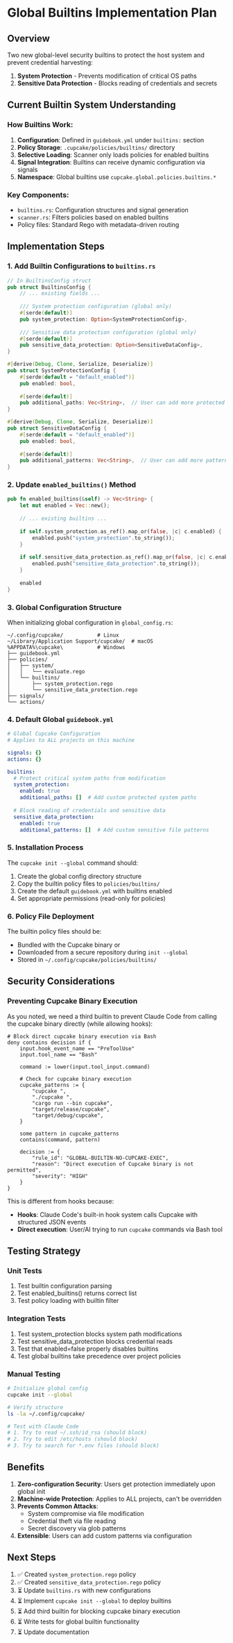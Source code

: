 # Global Builtins Implementation Plan

## Overview
Two new global-level security builtins to protect the host system and prevent credential harvesting:
1. **System Protection** - Prevents modification of critical OS paths
2. **Sensitive Data Protection** - Blocks reading of credentials and secrets

## Current Builtin System Understanding

### How Builtins Work:
1. **Configuration**: Defined in `guidebook.yml` under `builtins:` section
2. **Policy Storage**: `.cupcake/policies/builtins/` directory  
3. **Selective Loading**: Scanner only loads policies for enabled builtins
4. **Signal Integration**: Builtins can receive dynamic configuration via signals
5. **Namespace**: Global builtins use `cupcake.global.policies.builtins.*`

### Key Components:
- `builtins.rs`: Configuration structures and signal generation
- `scanner.rs`: Filters policies based on enabled builtins
- Policy files: Standard Rego with metadata-driven routing

## Implementation Steps

### 1. Add Builtin Configurations to `builtins.rs`

```rust
// In BuiltinsConfig struct
pub struct BuiltinsConfig {
    // ... existing fields ...
    
    /// System protection configuration (global only)
    #[serde(default)]
    pub system_protection: Option<SystemProtectionConfig>,
    
    /// Sensitive data protection configuration (global only)
    #[serde(default)]
    pub sensitive_data_protection: Option<SensitiveDataConfig>,
}

#[derive(Debug, Clone, Serialize, Deserialize)]
pub struct SystemProtectionConfig {
    #[serde(default = "default_enabled")]
    pub enabled: bool,
    
    #[serde(default)]
    pub additional_paths: Vec<String>,  // User can add more protected paths
}

#[derive(Debug, Clone, Serialize, Deserialize)]
pub struct SensitiveDataConfig {
    #[serde(default = "default_enabled")]
    pub enabled: bool,
    
    #[serde(default)]
    pub additional_patterns: Vec<String>,  // User can add more patterns
}
```

### 2. Update `enabled_builtins()` Method

```rust
pub fn enabled_builtins(&self) -> Vec<String> {
    let mut enabled = Vec::new();
    
    // ... existing builtins ...
    
    if self.system_protection.as_ref().map_or(false, |c| c.enabled) {
        enabled.push("system_protection".to_string());
    }
    
    if self.sensitive_data_protection.as_ref().map_or(false, |c| c.enabled) {
        enabled.push("sensitive_data_protection".to_string());
    }
    
    enabled
}
```

### 3. Global Configuration Structure

When initializing global configuration in `global_config.rs`:

```
~/.config/cupcake/           # Linux
~/Library/Application Support/cupcake/  # macOS
%APPDATA%\cupcake\           # Windows
├── guidebook.yml
├── policies/
│   ├── system/
│   │   └── evaluate.rego
│   └── builtins/
│       ├── system_protection.rego
│       └── sensitive_data_protection.rego
├── signals/
└── actions/
```

### 4. Default Global `guidebook.yml`

```yaml
# Global Cupcake Configuration
# Applies to ALL projects on this machine

signals: {}
actions: {}

builtins:
  # Protect critical system paths from modification
  system_protection:
    enabled: true
    additional_paths: []  # Add custom protected system paths
  
  # Block reading of credentials and sensitive data
  sensitive_data_protection:
    enabled: true
    additional_patterns: []  # Add custom sensitive file patterns
```

### 5. Installation Process

The `cupcake init --global` command should:

1. Create the global config directory structure
2. Copy the builtin policy files to `policies/builtins/`
3. Create the default `guidebook.yml` with builtins enabled
4. Set appropriate permissions (read-only for policies)

### 6. Policy File Deployment

The builtin policy files should be:
- Bundled with the Cupcake binary or
- Downloaded from a secure repository during `init --global`
- Stored in `~/.config/cupcake/policies/builtins/`

## Security Considerations

### Preventing Cupcake Binary Execution
As you noted, we need a third builtin to prevent Claude Code from calling the cupcake binary directly (while allowing hooks):

```rego
# Block direct cupcake binary execution via Bash
deny contains decision if {
    input.hook_event_name == "PreToolUse"
    input.tool_name == "Bash"
    
    command := lower(input.tool_input.command)
    
    # Check for cupcake binary execution
    cupcake_patterns := {
        "cupcake ",
        "./cupcake ",
        "cargo run --bin cupcake",
        "target/release/cupcake",
        "target/debug/cupcake",
    }
    
    some pattern in cupcake_patterns
    contains(command, pattern)
    
    decision := {
        "rule_id": "GLOBAL-BUILTIN-NO-CUPCAKE-EXEC",
        "reason": "Direct execution of Cupcake binary is not permitted",
        "severity": "HIGH"
    }
}
```

This is different from hooks because:
- **Hooks**: Claude Code's built-in hook system calls Cupcake with structured JSON events
- **Direct execution**: User/AI trying to run `cupcake` commands via Bash tool

## Testing Strategy

### Unit Tests
1. Test builtin configuration parsing
2. Test enabled_builtins() returns correct list
3. Test policy loading with builtin filter

### Integration Tests  
1. Test system_protection blocks system path modifications
2. Test sensitive_data_protection blocks credential reads
3. Test that enabled=false properly disables builtins
4. Test global builtins take precedence over project policies

### Manual Testing
```bash
# Initialize global config
cupcake init --global

# Verify structure
ls -la ~/.config/cupcake/

# Test with Claude Code
# 1. Try to read ~/.ssh/id_rsa (should block)
# 2. Try to edit /etc/hosts (should block)
# 3. Try to search for *.env files (should block)
```

## Benefits

1. **Zero-configuration Security**: Users get protection immediately upon global init
2. **Machine-wide Protection**: Applies to ALL projects, can't be overridden
3. **Prevents Common Attacks**: 
   - System compromise via file modification
   - Credential theft via file reading
   - Secret discovery via glob patterns
4. **Extensible**: Users can add custom patterns via configuration

## Next Steps

1. ✅ Created `system_protection.rego` policy
2. ✅ Created `sensitive_data_protection.rego` policy  
3. ⏳ Update `builtins.rs` with new configurations
4. ⏳ Implement `cupcake init --global` to deploy builtins
5. ⏳ Add third builtin for blocking cupcake binary execution
6. ⏳ Write tests for global builtin functionality
7. ⏳ Update documentation